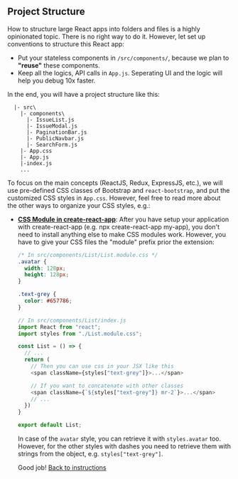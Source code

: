 ## Project Structure

How to structure large React apps into folders and files is a highly opinionated topic. There is no right way to do it. However, let set up conventions to structure this React app:

- Put your stateless components in `/src/components/`, because we plan to **"reuse"** these components.
- Keep all the logics, API calls in `App.js`. Seperating UI and the logic will help you debug 10x faster.

In the end, you will have a project structure like this:

```
  |- src\
    |- components\
      |- IssueList.js
      |- IssueModal.js
      |- PaginationBar.js
      |- PublicNavbar.js
      |- SearchForm.js
    |- App.css
    |- App.js
    |-index.js
    ...
  ```

To focus on the main concepts (ReactJS, Redux, ExpressJS, etc.), we will use pre-defined CSS classes of Bootstrap and `react-bootstrap`, and put the customized CSS styles in `App.css`. However, feel free to read more about the other ways to organize your CSS styles, e.g.:

- **[CSS Module in create-react-app](https://create-react-app.dev/docs/adding-a-css-modules-stylesheet)**: After you have setup your application with create-react-app (e.g. npx create-react-app my-app), you don't need to install anything else to make CSS modules work. However, you have to give your CSS files the "module" prefix prior the extension:

  ```css
  /* In src/components/List/List.module.css */
  .avatar {
    width: 128px;
    height: 128px;
  }

  .text-grey {
    color: #657786;
  }
  ```

  ```javascript
  // In src/components/List/index.js
  import React from "react";
  import styles from "./List.module.css";

  const List = () => {
    // ...
    return (
      // Then you can use css in your JSX like this
      <span className={styles["text-grey"]}>...</span>

      // If you want to concatenate with other classes
      <span className={`${styles["text-grey"]} mr-2`}>...</span>
      // ...
    })
  }

  export default List;
  ```

  In case of the `avatar` style, you can retrieve it with `styles.avatar` too. However, for the other styles with dashes you need to retrieve them with strings from the object, e.g. `styles["text-grey"]`. 


  Good job! [Back to instructions](../README.md)